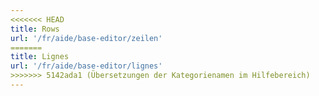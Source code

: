 ```yaml
---
<<<<<<< HEAD
title: Rows
url: '/fr/aide/base-editor/zeilen'
=======
title: Lignes
url: '/fr/aide/base-editor/lignes'
>>>>>>> 5142ada1 (Übersetzungen der Kategorienamen im Hilfebereich)
---
```

